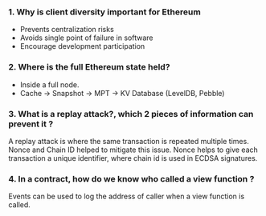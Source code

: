 ### 1. Why is client diversity important for Ethereum

- Prevents centralization risks
- Avoids single point of failure in software
- Encourage development participation

### 2. Where is the full Ethereum state held?

- Inside a full node.
- Cache -> Snapshot -> MPT -> KV Database (LevelDB, Pebble)

### 3. What is a replay attack?, which 2 pieces of information can prevent it ?

A replay attack is where the same transaction is repeated multiple times. Nonce and Chain ID helped to mitigate this issue. Nonce helps to give each transaction a unique identifier, where chain id is used in ECDSA signatures.

### 4. In a contract, how do we know who called a view function ?

Events can be used to log the address of caller when a view function is called.

